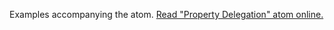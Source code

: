 

Examples accompanying the atom.
[Read "Property Delegation" atom online.](https://stepik.org/lesson/350572/step/1)
